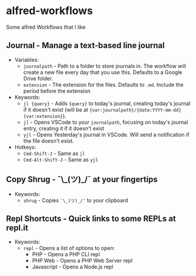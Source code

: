 # alfred-workflows
Some alfred Workflows that I like

## Journal - Manage a text-based line journal
  - Variables:
    - `journalpath` - Path to a folder to store journals in. The workflow will create a new file every day that you use this. Defaults to a Google Drive folder.
    - `extension` - The extension for the files. Defaults to `.md`. Include the period before the extension
  - Keywords: 
    - `jl {query}` - Adds `{query}` to today's journal, creating today's journal if it doesn't exist (will be at `{var:journalpath}/{date:YYYY-mm-dd}{var:extension}`).
    - `jl` - Opens VSCode to your `journalpath`, focusing on today's journal entry, creating it if it doesn't exist
    - `yjl` - Opens Yesterday's journal in VSCode. Will send a notification if the file doesn't exist.
  - Hotkeys:
    - `Cmd-Shift-J` - Same as `jl`
    - `Cmd-Alt-Shift-J` - Same as `yjl`

## Copy Shrug - ¯\\\_(ツ)_/¯ at your fingertips
  - Keywords:
    - `shrug` - Copies `¯\_(ツ)_/¯` to your clipboard

## Repl Shortcuts - Quick links to some REPLs at repl.it
  - Keywords:
    - `repl` - Opens a list of options to open:
      - PHP - Opens a PHP CLI repl
      - PHP Web - Opens a PHP Web Server repl
      - Javascript - Opens a Node.js repl
    
